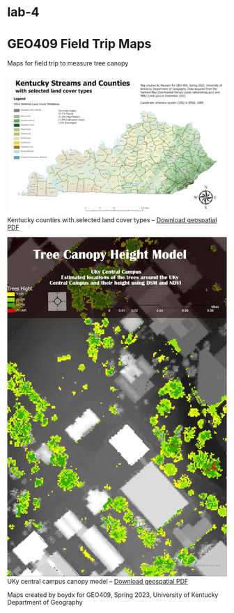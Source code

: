 # lab-4
# GEO409 Field Trip Maps
Maps for field trip to measure tree canopy

![Kentucky Counties](LandcoverKY.jpg)   
Kentucky counties with selected land cover types – [Download geospatial PDF](LandcoverKY.pdf)

![UKy Campus canopy model](CentralcampusUKY.jpg)   
UKy central campus canopy model – [Download geospatial PDF](CentralcampusUKY.pdf)

Maps created by boydx for GEO409, Spring 2023, University of Kentucky Department of Geography
